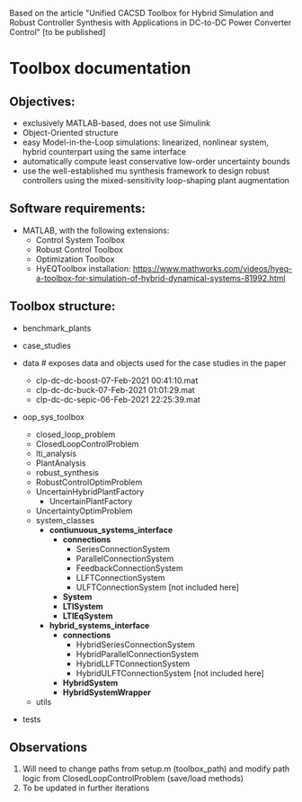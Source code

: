 Based on the article "Unified CACSD Toolbox for Hybrid Simulation and Robust Controller Synthesis with Applications in DC-to-DC Power Converter Control" [to be published]

# Toolbox documentation

## Objectives:
* exclusively MATLAB-based, does not use Simulink
* Object-Oriented structure
* easy Model-in-the-Loop simulations: linearized, nonlinear system, hybrid counterpart using the same interface
* automatically compute least conservative low-order uncertainty bounds
* use the well-established mu synthesis framework to design robust controllers using the mixed-sensitivity loop-shaping plant augmentation

## Software requirements:
* MATLAB, with the following extensions:
	* Control System Toolbox
	* Robust Control Toolbox
	* Optimization Toolbox 
	* HyEQToolbox installation: https://www.mathworks.com/videos/hyeq-a-toolbox-for-simulation-of-hybrid-dynamical-systems-81992.html

## Toolbox structure:

* benchmark_plants
* case_studies
* data # exposes data and objects used for the case studies in the paper
    * clp-dc-dc-boost-07-Feb-2021 00:41:10.mat
    * clp-dc-dc-buck-07-Feb-2021 01:01:29.mat
    * clp-dc-dc-sepic-06-Feb-2021 22:25:39.mat

* oop_sys_toolbox
    * closed_loop_problem
	* ClosedLoopControlProblem
    * lti_analysis
	* PlantAnalysis
    * robust_synthesis
	* RobustControlOptimProblem
	* UncertainHybridPlantFactory
        * UncertainPlantFactory
	* UncertaintyOptimProblem
    * system_classes
        * **contiunuous_systems_interface**
            * **connections**
                * SeriesConnectionSystem
                * ParallelConnectionSystem
                * FeedbackConnectionSystem
                * LLFTConnectionSystem
                * ULFTConnectionSystem [not included here]
            * **System**
            * **LTISystem**
            * **LTIEqSystem**
        * **hybrid_systems_interface**
            * **connections**
                * HybridSeriesConnectionSystem
                * HybridParallelConnectionSystem
                * HybridLLFTConnectionSystem
                * HybridULFTConnectionSystem [not included here]
            * **HybridSystem**
            * **HybridSystemWrapper**
    * utils
* tests

## Observations
1) Will need to change paths from setup.m (toolbox_path) and modify path logic from ClosedLoopControlProblem (save/load methods)
2) To be updated in further iterations
